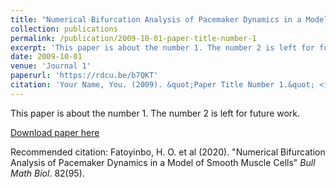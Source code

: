 ```yaml
---
title: "Numerical Bifurcation Analysis of Pacemaker Dynamics in a Model of Smooth Muscle Cells"
collection: publications
permalink: /publication/2009-10-01-paper-title-number-1
excerpt: 'This paper is about the number 1. The number 2 is left for future work.'
date: 2009-10-01
venue: 'Journal 1'
paperurl: 'https://rdcu.be/b7QKT'
citation: 'Your Name, You. (2009). &quot;Paper Title Number 1.&quot; <i>Journal 1</i>. 1(1).'
---
```

This paper is about the number 1. The number 2 is left for future work.

[Download paper here](https://link.springer.com/article/10.1007/s11538-020-00771-6)

Recommended citation: Fatoyinbo, H. O. et al (2020). "Numerical Bifurcation Analysis of Pacemaker Dynamics in a Model of Smooth Muscle Cells" <i>Bull Math Biol</i>. 82(95).
